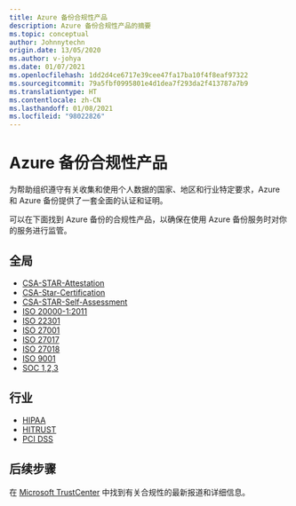 ```yaml
---
title: Azure 备份合规性产品
description: Azure 备份合规性产品的摘要
ms.topic: conceptual
author: Johnnytechn
origin.date: 13/05/2020
ms.author: v-johya
ms.date: 01/07/2021
ms.openlocfilehash: 1dd2d4ce6717e39cee47fa17ba10f4f8eaf97322
ms.sourcegitcommit: 79a5fbf0995801e4d1dea7f293da2f413787a7b9
ms.translationtype: HT
ms.contentlocale: zh-CN
ms.lasthandoff: 01/08/2021
ms.locfileid: "98022826"
---
```

# <a name="azure-backup-compliance-offerings"></a>Azure 备份合规性产品

为帮助组织遵守有关收集和使用个人数据的国家、地区和行业特定要求，Azure 和 Azure 备份提供了一套全面的认证和证明。

可以在下面找到 Azure 备份的合规性产品，以确保在使用 Azure 备份服务时对你的服务进行监管。

## <a name="global"></a>全局

* [CSA-STAR-Attestation](https://docs.microsoft.com/microsoft-365/compliance/offering-csa-star-attestation)
* [CSA-Star-Certification](https://docs.microsoft.com/microsoft-365/compliance/offering-csa-star-certification)
* [CSA-STAR-Self-Assessment](https://docs.microsoft.com/microsoft-365/compliance/offering-csa-star-self-assessment)
* [ISO 20000-1:2011](https://docs.microsoft.com/microsoft-365/compliance/offering-iso-20000-1-2011)
* [ISO 22301](https://docs.microsoft.com/compliance/regulatory/offering-iso-22301)
* [ISO 27001](https://docs.microsoft.com/microsoft-365/compliance/offering-iso-27017)
* [ISO 27017](https://docs.microsoft.com/microsoft-365/compliance/offering-iso-27017)
* [ISO 27018](https://docs.microsoft.com/microsoft-365/compliance/offering-iso-27018)
* [ISO 9001](https://docs.microsoft.com/microsoft-365/compliance/offering-iso-9001)
* [SOC 1,2,3](https://docs.microsoft.com/microsoft-365/compliance/offering-soc)


## <a name="industry"></a>行业

* [HIPAA](https://docs.microsoft.com/compliance/regulatory/offering-hipaa-hitech)
* [HITRUST](https://docs.microsoft.com/microsoft-365/compliance/offering-hitrust)
* [PCI DSS](https://docs.microsoft.com/microsoft-365/compliance/offering-pci-dss)


## <a name="next-steps"></a>后续步骤

在 [Microsoft TrustCenter](https://www.microsoft.com/TrustCenter/Compliance/default.aspx) 中找到有关合规性的最新报道和详细信息。

